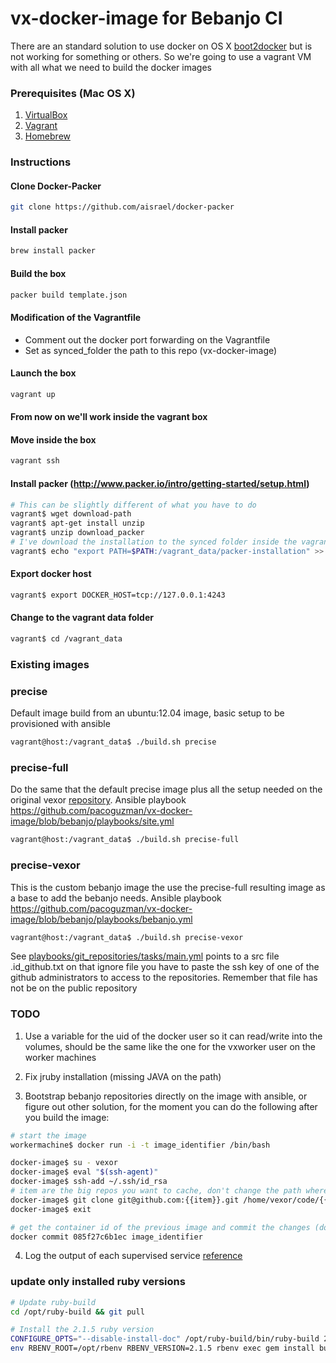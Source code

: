 # vx-docker-image for Bebanjo CI

There are an standard solution to use docker on OS X [boot2docker](https://github.com/boot2docker/boot2docker) but is
not working for something or others. So we're going to use a vagrant VM with all what we need to build the docker images

### Prerequisites (Mac OS X)

1. [VirtualBox](https://www.virtualbox.org/)
2. [Vagrant](http://vagrantup.com/)
3. [Homebrew](http://brew.sh/)

### Instructions

#### Clone Docker-Packer

```sh
git clone https://github.com/aisrael/docker-packer
```

#### Install packer

```sh
brew install packer
```

#### Build the box

```sh
packer build template.json
```

#### Modification of the Vagrantfile

 - Comment out the docker port forwarding on the Vagrantfile
 - Set as synced_folder the path to this repo (vx-docker-image)

#### Launch the box

```sh
vagrant up
```

#### From now on we'll work inside the vagrant box

#### Move inside the box

```sh
vagrant ssh
```

#### Install packer (http://www.packer.io/intro/getting-started/setup.html)

```sh
# This can be slightly different of what you have to do
vagrant$ wget download-path
vagrant$ apt-get install unzip
vagrant$ unzip download_packer
# I've download the installation to the synced folder inside the vagrant VM
vagrant$ echo "export PATH=$PATH:/vagrant_data/packer-installation" >> /home/vagrant/.bash_profile
```

#### Export docker host

```sh
vagrant$ export DOCKER_HOST=tcp://127.0.0.1:4243
```

#### Change to the vagrant data folder

```sh
vagrant$ cd /vagrant_data
```

### Existing images

### precise

Default image build from an ubuntu:12.04 image, basic setup to be provisioned with ansible

```sh
vagrant@host:/vagrant_data$ ./build.sh precise
```

### precise-full

Do the same that the default precise image plus all the setup needed on the original vexor [repository](https://github.com/vexor/vx-docker-image).
Ansible playbook https://github.com/pacoguzman/vx-docker-image/blob/bebanjo/playbooks/site.yml

```sh
vagrant@host:/vagrant_data$ ./build.sh precise-full
```

### precise-vexor

This is the custom bebanjo image the use the precise-full resulting image as a base to add the bebanjo needs.
Ansible playbook https://github.com/pacoguzman/vx-docker-image/blob/bebanjo/playbooks/bebanjo.yml

```sh
vagrant@host:/vagrant_data$ ./build.sh precise-vexor
```

See [playbooks/git_repositories/tasks/main.yml](https://github.com/pacoguzman/vx-docker-image/blob/bebanjo/playbooks/git_repositories/tasks/main.yml) points to a src file .id_github.txt on that ignore file you have to paste
the ssh key of one of the github administrators to access to the repositories. Remember that file has not be on the public repository

### TODO

1. Use a variable for the uid of the docker user so it can read/write into the volumes, should be the same like
  the one for the vxworker user on the worker machines

2. Fix jruby installation (missing JAVA on the path)

3. Bootstrap bebanjo repositories directly on the image with ansible, or figure out other solution, for the moment
you can do the following after you build the image:

```sh
# start the image
workermachine$ docker run -i -t image_identifier /bin/bash

docker-image$ su - vexor
docker-image$ eval "$(ssh-agent)"
docker-image$ ssh-add ~/.ssh/id_rsa
# item are the big repos you want to cache, don't change the path where clone because the worker will use that specific path
docker-image$ git clone git@github.com:{{item}}.git /home/vexor/code/{{item}}
docker-image$ exit

# get the container id of the previous image and commit the changes (don't need to push the changes)
docker commit 085f27c6b1ec image_identifier
```

4. Log the output of each supervised service [reference](http://tech.paulcz.net/2014/12/multi-process-docker-images-done-right/)

### update only installed ruby versions

```sh
# Update ruby-build
cd /opt/ruby-build && git pull

# Install the 2.1.5 ruby version
CONFIGURE_OPTS="--disable-install-doc" /opt/ruby-build/bin/ruby-build 2.1.5 /opt/rbenv/versions/2.1.5 && env RBENV_ROOT=/opt/rbenv rbenv rehash
env RBENV_ROOT=/opt/rbenv RBENV_VERSION=2.1.5 rbenv exec gem install bundler && env RBENV_ROOT=/opt/rbenv rbenv rehash
```

